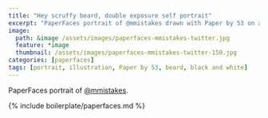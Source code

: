```yaml
---
title: "Hey scruffy beard, double exposure self portrait"
excerpt: "PaperFaces portrait of @mmistakes drawn with Paper by 53 on an iPad."
image: 
  path: &image /assets/images/paperfaces-mmistakes-twitter.jpg 
  feature: *image
  thumbnail: /assets/images/paperfaces-mmistakes-twitter-150.jpg
categories: [paperfaces]
tags: [portrait, illustration, Paper by 53, beard, black and white]
---
```


PaperFaces portrait of [@mmistakes](https://twitter.com/mmistakes).

{% include boilerplate/paperfaces.md %}
